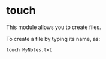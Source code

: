 # touch

This module allows you to create files.

To create a file by typing its name, as:
```
touch MyNotes.txt
```
